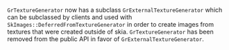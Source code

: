 `GrTextureGenerator` now has a subclass `GrExternalTextureGenerator` which can be subclassed by
clients and used with `SkImages::DeferredFromTextureGenerator` in order to create images from
textures that were created outside of skia. `GrTextureGenerator` has been removed from the public
API in favor of `GrExternalTextureGenerator`.
